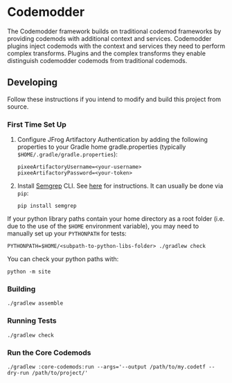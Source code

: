 # Codemodder

The Codemodder framework builds on traditional codemod frameworks by providing
codemods with additional context and services. Codemodder plugins inject
codemods with the context and services they need to perform complex transforms.
Plugins and the complex transforms they enable distinguish codemodder codemods
from traditional codemods.

## Developing

Follow these instructions if you intend to modify and build this project from
source.

### First Time Set Up

1. Configure JFrog Artifactory Authentication by adding the following properties
   to your Gradle home gradle.properties (typically
   `$HOME/.gradle/gradle.properties`):
   ```
   pixeeArtifactoryUsername=<your-username>
   pixeeArtifactoryPassword=<your-token>
   ```
2. Install [Semgrep](https://semgrep.dev/) CLI. See
   [here](https://semgrep.dev/docs/getting-started/#installing-and-running-semgrep-locally)
   for instructions. It can usually be done via `pip`:
   ```shell
   pip install semgrep
   ```

If your python library paths contain your home directory as a root folder (i.e.
due to the use of the `$HOME` environment variable), you may need to manually
set up your `PYTHONPATH` for tests:

```shell
PYTHONPATH=$HOME/<subpath-to-python-libs-folder> ./gradlew check
```

You can check your python paths with:

```shell
python -m site
```

### Building

```shell
./gradlew assemble
```

### Running Tests

```shell
./gradlew check
```

### Run the Core Codemods
```shell
./gradlew :core-codemods:run --args='--output /path/to/my.codetf --dry-run /path/to/project/'
```
